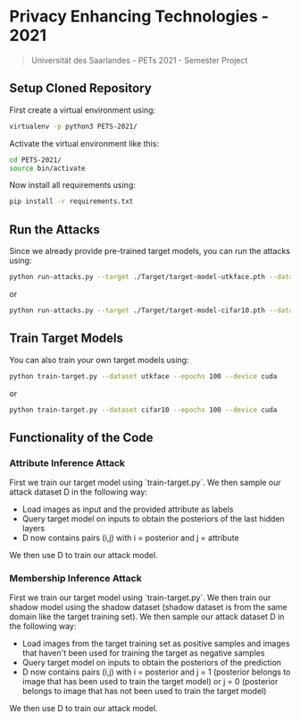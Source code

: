 # Privacy Enhancing Technologies - 2021
> Universität des Saarlandes - PETs 2021 - Semester Project

## Setup Cloned Repository
First create a virtual environment using:
```bash
virtualenv -p python3 PETS-2021/
```
Activate the virtual environment like this:
```bash
cd PETS-2021/
source bin/activate
```
Now install all requirements using:
```bash
pip install -r requirements.txt
```

## Run the Attacks
Since we already provide pre-trained target models, you can run the attacks using:
```bash
python run-attacks.py --target ./Target/target-model-utkface.pth --dataset utkface --inferred-attribute race --device cuda
```
or 
```bash
python run-attacks.py --target ./Target/target-model-cifar10.pth --dataset cifar10 --device cuda
```

## Train Target Models
You can also train your own target models using:
```bash
python train-target.py --dataset utkface --epochs 100 --device cuda
```
or
```bash
python train-target.py --dataset cifar10 --epochs 100 --device cuda
```

## Functionality of the Code

### Attribute Inference Attack
First we train our target model using `train-target.py´.
We then sample our attack dataset D in the following way:

- Load images as input and the provided attribute as labels
- Query target model on inputs to obtain the posteriors of the last hidden layers
- D now contains pairs (i,j) with i = posterior and j = attribute

We then use D to train our attack model.

### Membership Inference Attack
First we train our target model using `train-target.py´.
We then train our shadow model using the shadow dataset (shadow dataset is from the same domain like the target training set).
We then sample our attack dataset D in the following way:

- Load images from the target training set as positive samples and images that haven't been used for training the target as negative samples
- Query target model on inputs to obtain the posteriors of the prediction
- D now contains pairs (i,j) with i = posterior and j = 1 (posterior belongs to image that has been used to train the target model) or j = 0 (posterior belongs to image that has not been used to train the target model)

We then use D to train our attack model.